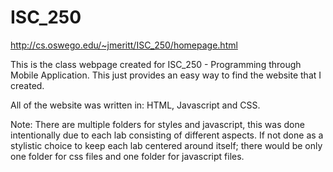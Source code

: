 # ISC_250

http://cs.oswego.edu/~jmeritt/ISC_250/homepage.html

This is the class webpage created for ISC_250 - Programming through Mobile Application.
This just provides an easy way to find the website that I created. 

All of the website was written in: HTML, Javascript and CSS.

Note:
There are multiple folders for styles and javascript, this was done intentionally due to each lab consisting of different aspects. If not done as a stylistic choice to keep each lab centered around itself; there would be only one folder for css files and one folder for javascript files.
